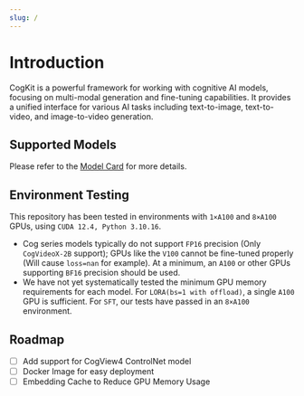 ```yaml
---
slug: /
---
```


# Introduction

CogKit is a powerful framework for working with cognitive AI models, focusing on multi-modal generation and fine-tuning capabilities. It provides a unified interface for various AI tasks including text-to-image, text-to-video, and image-to-video generation.

## Supported Models

Please refer to the [Model Card](./05-Model%20Card.mdx) for more details.

## Environment Testing

This repository has been tested in environments with `1×A100` and `8×A100` GPUs, using `CUDA 12.4, Python 3.10.16`.

- Cog series models typically do not support `FP16` precision (Only `CogVideoX-2B` support); GPUs like the `V100` cannot be fine-tuned properly (Will cause `loss=nan` for example). At a minimum, an `A100` or other GPUs supporting `BF16` precision should be used.
- We have not yet systematically tested the minimum GPU memory requirements for each model. For `LORA(bs=1 with offload)`, a single `A100` GPU is sufficient. For `SFT`, our tests have passed in an `8×A100` environment.

## Roadmap

- [ ] Add support for CogView4 ControlNet model
- [ ] Docker Image for easy deployment
- [ ] Embedding Cache to Reduce GPU Memory Usage
